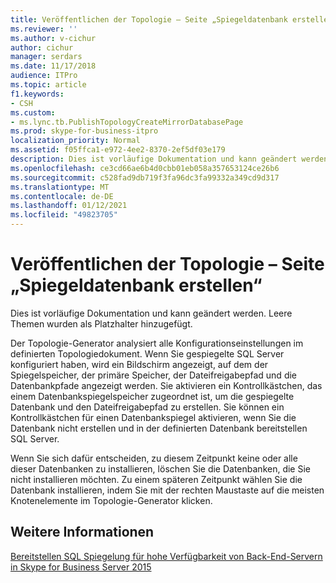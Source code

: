 ```yaml
---
title: Veröffentlichen der Topologie – Seite „Spiegeldatenbank erstellen“
ms.reviewer: ''
ms.author: v-cichur
author: cichur
manager: serdars
ms.date: 11/17/2018
audience: ITPro
ms.topic: article
f1.keywords:
- CSH
ms.custom:
- ms.lync.tb.PublishTopologyCreateMirrorDatabasePage
ms.prod: skype-for-business-itpro
localization_priority: Normal
ms.assetid: f05ffca1-e972-4ee2-8370-2ef5df03e179
description: Dies ist vorläufige Dokumentation und kann geändert werden. Leere Themen wurden als Platzhalter hinzugefügt.
ms.openlocfilehash: ce3cd66ae6b4d0cbb01eb058a357653124ce26b6
ms.sourcegitcommit: c528fad9db719f3fa96dc3fa99332a349cd9d317
ms.translationtype: MT
ms.contentlocale: de-DE
ms.lasthandoff: 01/12/2021
ms.locfileid: "49823705"
---
```

# <a name="publish-topology-create-mirror-database-page"></a>Veröffentlichen der Topologie – Seite „Spiegeldatenbank erstellen“
 
Dies ist vorläufige Dokumentation und kann geändert werden. Leere Themen wurden als Platzhalter hinzugefügt.
  
Der Topologie-Generator analysiert alle Konfigurationseinstellungen im definierten Topologiedokument. Wenn Sie gespiegelte SQL Server konfiguriert haben, wird ein Bildschirm angezeigt, auf dem der Spiegelspeicher, der primäre Speicher, der Dateifreigabepfad und die Datenbankpfade angezeigt werden. Sie aktivieren ein Kontrollkästchen, das einem Datenbankspiegelspeicher zugeordnet ist, um die gespiegelte Datenbank und den Dateifreigabepfad zu erstellen. Sie können ein Kontrollkästchen für einen Datenbankspiegel aktivieren, wenn Sie die Datenbank nicht erstellen und in der definierten Datenbank bereitstellen SQL Server.
  
 Wenn Sie sich dafür entscheiden, zu diesem Zeitpunkt keine oder alle dieser Datenbanken zu installieren, löschen Sie die Datenbanken, die Sie nicht installieren möchten. Zu einem späteren Zeitpunkt wählen  Sie die Datenbank installieren, indem Sie mit der rechten Maustaste auf die meisten Knotenelemente im Topologie-Generator klicken.
  
## <a name="see-also"></a>Weitere Informationen

[Bereitstellen SQL Spiegelung für hohe Verfügbarkeit von Back-End-Servern in Skype for Business Server 2015](../../deploy/deploy-high-availability-and-disaster-recovery/sql-mirroring-for-high-availability.md)
